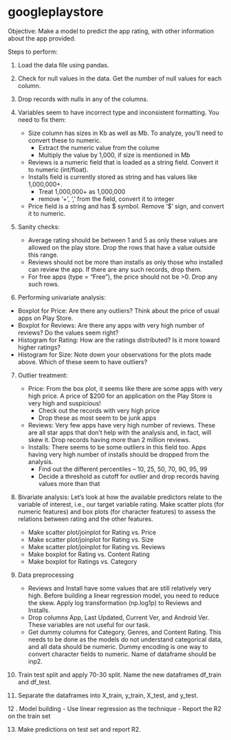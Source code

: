 # googleplaystore
Objective: Make a model to predict the app rating, with other information about the app provided.

Steps to perform:
1. Load the data file using pandas. 

2. Check for null values in the data. Get the number of null values for each column.

3. Drop records with nulls in any of the columns. 

4. Variables seem to have incorrect type and inconsistent formatting. You need to fix them: 
    - Size column has sizes in Kb as well as Mb. To analyze, you’ll need to convert these to numeric.
        - Extract the numeric value from the colume
        - Multiply the value by 1,000, if size is mentioned in Mb
    - Reviews is a numeric field that is loaded as a string field. Convert it to numeric (int/float).
    - Installs field is currently stored as string and has values like 1,000,000+. 
        - Treat 1,000,000+ as 1,000,000
        - remove ‘+’, ‘,’ from the field, convert it to integer
    - Price field is a string and has $ symbol. Remove ‘$’ sign, and convert it to numeric.

5. Sanity checks:
    - Average rating should be between 1 and 5 as only these values are allowed on the play store. Drop the rows that have a value outside this range.
    - Reviews should not be more than installs as only those who installed can review the app. If there are any such records, drop them.
    - For free apps (type = “Free”), the price should not be >0. Drop any such rows.

6. Performing univariate analysis: 
  - Boxplot for Price: Are there any outliers? Think about the price of usual apps on Play Store.
  - Boxplot for Reviews: Are there any apps with very high number of reviews? Do the values seem right?
  - Histogram for Rating: How are the ratings distributed? Is it more toward higher ratings?
  - Histogram for Size: Note down your observations for the plots made above. Which of these seem to have outliers?

 7. Outlier treatment: 
    - Price: From the box plot, it seems like there are some apps with very high price. A price of $200 for an application on the Play Store is very high and suspicious!
      - Check out the records with very high price
      - Drop these as most seem to be junk apps
    - Reviews: Very few apps have very high number of reviews. These are all star apps that don’t help with the analysis and, in fact, will skew it. Drop records having more than 2 million reviews.
    - Installs:  There seems to be some outliers in this field too. Apps having very high number of installs should be dropped from the analysis.
      - Find out the different percentiles – 10, 25, 50, 70, 90, 95, 99
      - Decide a threshold as cutoff for outlier and drop records having values more than that

8. Bivariate analysis: Let’s look at how the available predictors relate to the variable of interest, i.e., our target variable rating. Make scatter plots (for numeric features) and box plots (for character features) to assess the relations between rating and the other features.
    - Make scatter plot/joinplot for Rating vs. Price
    - Make scatter plot/joinplot for Rating vs. Size
    - Make scatter plot/joinplot for Rating vs. Reviews
    - Make boxplot for Rating vs. Content Rating
    - Make boxplot for Ratings vs. Category

9. Data preprocessing
    - Reviews and Install have some values that are still relatively very high. Before building a linear regression model, you need to reduce the skew. Apply log transformation (np.log1p) to Reviews and Installs.
    - Drop columns App, Last Updated, Current Ver, and Android Ver. These variables are not useful for our task.
    - Get dummy columns for Category, Genres, and Content Rating. This needs to be done as the models do not understand categorical data, and all data should be numeric. Dummy encoding is one way to convert character fields to numeric. Name of dataframe should be inp2.

10. Train test split  and apply 70-30 split. Name the new dataframes df_train and df_test.

11. Separate the dataframes into X_train, y_train, X_test, and y_test.

12 . Model building
    - Use linear regression as the technique
    - Report the R2 on the train set

13. Make predictions on test set and report R2.
